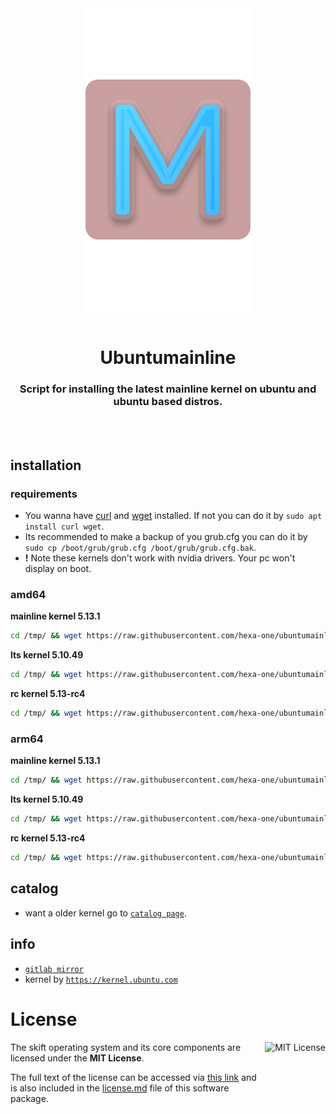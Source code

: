 <div align="center">
  <a align="center">
    <center align="center">
      <img src="assets/Mainline-pink.svg" alt="ubuntumainline" align="center">
    </center>
  </a>
  <br>
  <h1 align="center"><center>Ubuntumainline</center></h1>
  <h3 align="center"><center>Script for installing the latest mainline kernel on ubuntu and ubuntu based distros.</center></h3>
  <br>
  <br>
</div>

## installation

### requirements

- You wanna have [curl](https://curl.haxx.se/) and [wget](https://www.gnu.org/software/wget/) installed. If not you can do it by `sudo apt install curl wget`.
- Its recommended to make a backup of you grub.cfg you can do it by `sudo cp /boot/grub/grub.cfg /boot/grub/grub.cfg.bak`.
- **!** Note these kernels don't work with nvidia drivers. Your pc won't display on boot.

### amd64

**mainline kernel 5.13.1**

```bash
cd /tmp/ && wget https://raw.githubusercontent.com/hexa-one/ubuntumainline/main/catalog/5.13.1/install.sh && chmod +x install.sh && sudo ./install.sh -amd
```
**lts kernel 5.10.49**

```bash
cd /tmp/ && wget https://raw.githubusercontent.com/hexa-one/ubuntumainline/main/catalog/5.10.49/install.sh && chmod +x install.sh && sudo ./install.sh -amd
```

**rc kernel 5.13-rc4**
```bash
cd /tmp/ && wget https://raw.githubusercontent.com/hexa-one/ubuntumainline/main/catalog/5.13-rc4/install.sh && chmod +x install.sh && sudo ./install.sh -amd
```

### arm64

**mainline kernel 5.13.1**
```bash
cd /tmp/ && wget https://raw.githubusercontent.com/hexa-one/ubuntumainline/main/catalog/5.13.1/install.sh && chmod +x install.sh && sudo ./install.sh -arm
```

**lts kernel 5.10.49**
```bash
cd /tmp/ && wget https://raw.githubusercontent.com/hexa-one/ubuntumainline/main/catalog/5.10.49/install.sh && chmod +x install.sh && sudo ./install.sh -arm
```

**rc kernel 5.13-rc4**
```bash
cd /tmp/ && wget https://raw.githubusercontent.com/hexa-one/ubuntumainline/main/catalog/5.13-rc4/install.sh && chmod +x install.sh && sudo ./install.sh -arm
```

## catalog

- want a older kernel go to [`catalog page`](../catalog/README.md).

## info

- [`gitlab mirror`](https://gitlab.com/hexa-one/ubuntumainline)
- kernel by [`https://kernel.ubuntu.com`](https://kernel.ubuntu.com/)

# License

<a href="https://opensource.org/licenses/MIT">
  <img align="right" height="96" alt="MIT License" src="https://user-images.githubusercontent.com/58103738/119219770-af322980-bad6-11eb-9fa4-4273ca3993b5.png" />
</a>

The skift operating system and its core components are licensed under the **MIT License**.

The full text of the license can be accessed via [this link](https://opensource.org/licenses/MIT) and is also included in the [license.md](license.md) file of this software package.
